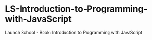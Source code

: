 # LS-Introduction-to-Programming-with-JavaScript
Launch School - Book: Introduction to Programming with JavaScript
